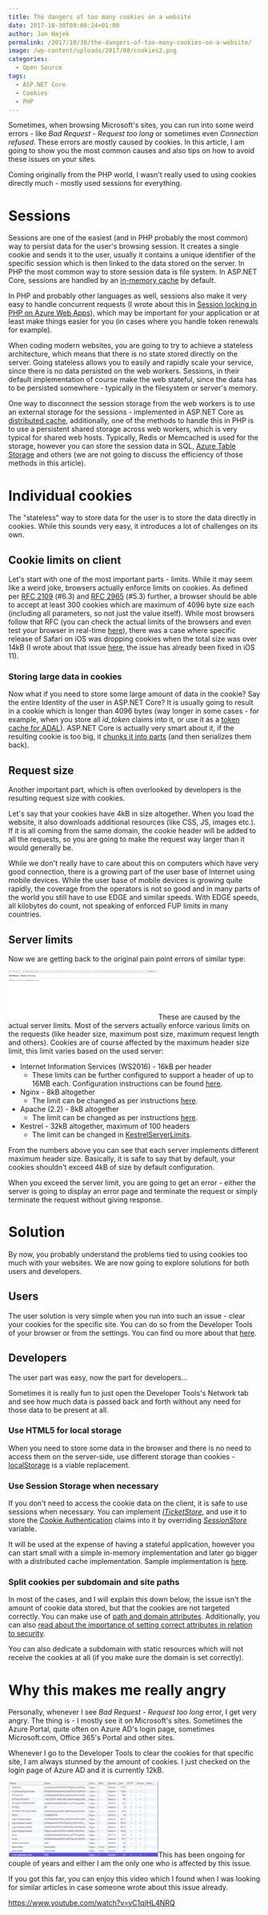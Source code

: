 ```yaml
---
title: The dangers of too many cookies on a website
date: 2017-10-30T09:00:24+01:00
author: Jan Hajek
permalink: /2017/10/30/the-dangers-of-too-many-cookies-on-a-website/
image: /wp-content/uploads/2017/08/cookies2.png
categories:
  - Open Source
tags:
  - ASP.NET Core
  - Cookies
  - PHP
---
```

Sometimes, when browsing Microsoft's sites, you can run into some weird errors - like <em>Bad Request - Request too long</em> or sometimes even <em>Connection refused</em>. These errors are mostly caused by cookies. In this article, I am going to show you the most common causes and also tips on how to avoid these issues on your sites.

<!--more-->

Coming originally from the PHP world, I wasn't really used to using cookies directly much - mostly used sessions for everything.
<h1>Sessions</h1>
Sessions are one of the easiest (and in PHP probably the most common) way to persist data for the user's browsing session. It creates a single cookie and sends it to the user, usually it contains a unique identifier of the specific session which is then linked to the data stored on the server. In PHP the most common way to store session data is file system. In ASP.NET Core, sessions are handled by an <a href="https://docs.microsoft.com/en-us/aspnet/core/performance/caching/memory">in-memory cache</a> by default.

In PHP and probably other languages as well, sessions also make it very easy to handle concurrent requests (I wrote about this in <a href="https://hajekj.net/2016/09/25/session-locking-in-php-on-azure-web-apps/">Session locking in PHP on Azure Web Apps</a>), which may be important for your application or at least make things easier for you (in cases where you handle token renewals for example).

When coding modern websites, you are going to try to achieve a stateless architecture, which means that there is no state stored directly on the server. Going stateless allows you to easily and rapidly scale your service, since there is no data persisted on the web workers. Sessions, in their default implementation of course make the web stateful, since the data has to be persisted somewhere - typically in the filesystem or server's memory.

One way to disconnect the session storage from the web workers is to use an external storage for the sessions - implemented in ASP.NET Core as <a href="https://docs.microsoft.com/en-us/aspnet/core/performance/caching/distributed">distributed cache</a>, additionally, one of the methods to handle this in PHP is to use a persistent shared storage across web workers, which is very typical for shared web hosts. Typically, Redis or Memcached is used for the storage, however you can store the session data in SQL, <a href="https://scotthelme.co.uk/offloading-php-session-storage-to-azure-table-storage/">Azure Table Storage</a> and others (we are not going to discuss the efficiency of those methods in this article).
<h1>Individual cookies</h1>
The "stateless" way to store data for the user is to store the data directly in cookies. While this sounds very easy, it introduces a lot of challenges on its own.
<h2>Cookie limits on client</h2>
Let's start with one of the most important parts - limits. While it may seem like a weird joke, browsers actually enforce limits on cookies. As defined per <a href="http://www.ietf.org/rfc/rfc2109.txt">RFC 2109</a> (#6.3) and <a href="http://www.ietf.org/rfc/rfc2965.txt">RFC 2965</a> (#5.3) further, a browser should be able to accept at least 300 cookies which are maximum of 4096 byte size each (including all parameters, so not just the value itself). While most browsers follow that RFC (you can check the actual limits of the browsers and even test your browser in real-time <a href="http://browsercookielimits.squawky.net/">here</a>), there was a case where specific release of Safari on iOS was dropping cookies when the total size was over 14kB (I wrote about that issue <a href="https://hajekj.net/2017/03/20/cookie-size-and-cookie-authentication-in-asp-net-core/">here</a>, the issue has already been fixed in iOS 11).
<h3>Storing large data in cookies</h3>
Now what if you need to store some large amount of data in the cookie? Say the entire Identity of the user in ASP.NET Core? It is usually going to result in a cookie which is longer than 4096 bytes (way longer in some cases - for example, when you store all <em>id_token</em> claims into it, or use it as a <a href="https://github.com/aspnet/Security/blob/22d2fe99c6fd9806b36025399a217a3a8b4e50f4/samples/OpenIdConnect.AzureAdSample/AuthPropertiesTokenCache.cs">token cache for ADAL</a>). ASP.NET Core is actually very smart about it, if the resulting cookie is too big, it <a href="https://github.com/aspnet/Security/blob/dev/shared/Microsoft.AspNetCore.ChunkingCookieManager.Sources/ChunkingCookieManager.cs">chunks it into parts</a> (and then serializes them back).
<h2>Request size</h2>
Another important part, which is often overlooked by developers is the resulting request size with cookies.

Let's say that your cookies have 4kB in size altogether. When you load the website, it also downloads additional resources (like CSS, JS, images etc.). If it is all coming from the same domain, the cookie header will be added to all the requests, so you are going to make the request way larger than it would generally be.

While we don't really have to care about this on computers which have very good connection, there is a growing part of the user base of Internet using mobile devices. While the user base of mobile devices is growing quite rapidly, the coverage from the operators is not so good and in many parts of the world you still have to use EDGE and similar speeds. With EDGE speeds, all kilobytes do count, not speaking of enforced FUP limits in many countries.
<h2>Server limits</h2>
Now we are getting back to the original pain point errors of similar type:

<a href="/uploads/2017/08/cookies.png"><img class="aligncenter size-medium wp-image-519" src="/uploads/2017/08/cookies-300x99.png" alt="" width="300" height="99" /></a>These are caused by the actual server limits. Most of the servers actually enforce various limits on the requests (like header size, maximum post size, maximum request length and others). Cookies are of course affected by the maximum header size limit, this limit varies based on the used server:
<ul>
 	<li>Internet Information Services (WS2016) - 16kB per header
<ul>
 	<li>These limits can be further configured to support a header of up to 16MB each. Configuration instructions can be found <a href="https://docs.microsoft.com/en-us/iis/configuration/system.webserver/security/requestfiltering/requestlimits/headerlimits/">here</a>.</li>
</ul>
</li>
 	<li>Nginx - 8kB altogether
<ul>
 	<li>The limit can be changed as per instructions <a href="http://nginx.org/en/docs/http/ngx_http_core_module.html#large_client_header_buffers">here</a>.</li>
</ul>
</li>
 	<li>Apache (2.2) - 8kB altogether
<ul>
 	<li>The limit can be changed as per instructions <a href="http://httpd.apache.org/docs/2.2/mod/core.html#limitrequestfieldsize">here</a>.</li>
</ul>
</li>
 	<li>Kestrel - 32kB altogether, maximum of 100 headers
<ul>
 	<li>The limit can be changed in <a href="https://docs.microsoft.com/en-us/dotnet/api/microsoft.aspnetcore.server.kestrel.kestrelserverlimits?view=aspnetcore-1.1">KestrelServerLimits</a>.</li>
</ul>
</li>
</ul>
From the numbers above you can see that each server implements different maximum header size. Basically, it is safe to say that by default, your cookies shouldn't exceed 4kB of size by default configuration.

When you exceed the server limit, you are going to get an error - either the server is going to display an error page and terminate the request or simply terminate the request without giving response.
<h1>Solution</h1>
By now, you probably understand the problems tied to using cookies too much with your websites. We are now going to explore solutions for both users and developers.
<h2>Users</h2>
The user solution is very simple when you run into such an issue - clear your cookies for the specific site. You can do so from the Developer Tools of your browser or from the settings. You can find ou more about that <a href="http://lmgtfy.com/?q=chrome+clear+cookies+for+specific+site">here</a>.
<h2>Developers</h2>
The user part was easy, now the part for developers...

Sometimes it is really fun to just open the Developer Tools's Network tab and see how much data is passed back and forth without any need for those data to be present at all.
<h3>Use HTML5 for local storage</h3>
When you need to store some data in the browser and there is no need to access them on the server-side, use different storage than cookies - <a href="https://developer.mozilla.org/en-US/docs/Web/API/Window/localStorage">localStorage</a> is a viable replacement.
<h3>Use Session Storage when necessary</h3>
If you don't need to access the cookie data on the client, it is safe to use sessions when necessary. You can implement <a href="https://docs.microsoft.com/en-us/aspnet/core/api/microsoft.aspnetcore.authentication.cookies.iticketstore"><em>ITicketStore</em></a>, and use it to store the <a href="https://github.com/aspnet/Security/blob/rel/2.0.1/src/Microsoft.AspNetCore.Authentication.Cookies/CookieAuthenticationOptions.cs">Cookie Authentication</a> claims into it by overriding <a href="https://docs.microsoft.com/en-us/aspnet/core/api/microsoft.aspnetcore.builder.cookieauthenticationoptions#Microsoft_AspNetCore_Builder_CookieAuthenticationOptions_SessionStore"><em>SessionStore</em></a> variable.

It will be used at the expense of having a stateful application, however you can start small with a simple in-memory implementation and later go bigger with a distributed cache implementation. Sample implementation is <a href="https://github.com/aspnet/Security/blob/22d2fe99c6fd9806b36025399a217a3a8b4e50f4/samples/CookieSessionSample/MemoryCacheTicketStore.cs">here</a>.
<h3>Split cookies per subdomain and site paths</h3>
In most of the cases, and I will explain this down below, the issue isn't the amount of cookie data stored, but that the cookies are not targeted correctly. You can make use of <a href="https://developer.mozilla.org/en-US/docs/Web/HTTP/Cookies#Scope_of_cookies">path and domain attributes</a>. Additionally, you can also <a href="https://paladion.net/cookie-attributes-and-their-importance/">read about the importance of setting correct attributes in relation to security</a>.

You can also dedicate a subdomain with static resources which will not receive the cookies at all (if you make sure the domain is set correctly).
<h1>Why this makes me really angry</h1>
Personally, whenever I see <em>Bad Request - Request too long</em> error, I get very angry. The thing is - I mostly see it on Microsoft's sites. Sometimes the Azure Portal, quite often on Azure AD's login page, sometimes Microsoft.com, Office 365's Portal and other sites.

Whenever I go to the Developer Tools to clear the cookies for that specific site, I am always stunned by the amount of cookies. I just checked on the login page of Azure AD and it is currently 12kB.

<a href="/uploads/2017/10/cookies3.png"><img class="aligncenter size-medium wp-image-531" src="/uploads/2017/10/cookies3-300x152.png" alt="" width="300" height="152" /></a>This has been ongoing for couple of years and either I am the only one who is affected by this issue.

If you got this far, you can enjoy this video which I found when I was looking for similar articles in case someone wrote about this issue already.

https://www.youtube.com/watch?v=vC1qjHL4NRQ